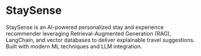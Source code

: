 # StaySense

StaySense is an AI-powered personalized stay and experience recommender leveraging Retrieval-Augmented Generation (RAG), LangChain, and vector databases to deliver explainable travel suggestions. Built with modern ML techniques and LLM integration.